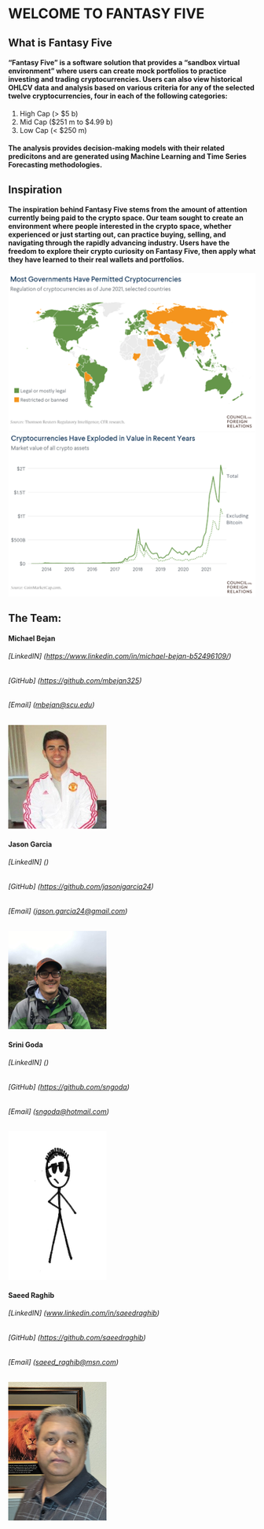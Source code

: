 # WELCOME TO FANTASY FIVE

## What is Fantasy Five

#### “Fantasy Five” is a software solution that provides a “sandbox virtual environment” where users can create mock portfolios to practice investing and trading cryptocurrencies. Users can also view historical OHLCV data and analysis based on various criteria for any of the selected twelve cryptocurrencies, four in each of the following categories:

 1. High Cap (&gt; $\$$5 b)<br>
 2. Mid Cap ($\$$251 m to $\$$4.99 b)<br>
 3. Low Cap (&lt; $\$$250 m)<br>

#### The analysis provides decision-making models with their related predicitons and are generated using Machine Learning and Time Series Forecasting methodologies. 

## Inspiration
#### The inspiration behind Fantasy Five stems from the amount of attention currently being paid to the crypto space. Our team sought to create an environment where people interested in the crypto space, whether experienced or just starting out, can practice buying, selling, and navigating through the rapidly advancing industry. Users have the freedom to explore their crypto curiosity on Fantasy Five, then apply what they have learned to their real wallets and portfolios. 

<img src="static/img/crypto_happy_map.png" width="600" />

<img src="static/img/crypto_value_chart.png" width="600" />

## The Team:

#### Michael Bejan 
###### [LinkedIN] (https://www.linkedin.com/in/michael-bejan-b52496109/)
###### [GitHub] (https://github.com/mbejan325)
###### [Email] (mbejan@scu.edu)

<img src="static/img/michael.jpg" width="200" />


#### Jason Garcia 
###### [LinkedIN] ()
###### [GitHub] (https://github.com/jasonjgarcia24)
###### [Email] (jason.garcia24@gmail.com)

<img src="static/img/jason.jpg" width="200" />

#### Srini Goda
###### [LinkedIN] ()
###### [GitHub] (https://github.com/sngoda)
###### [Email] (sngoda@hotmail.com)

<img src="static/img/srini.jpg" width="200" />

#### Saeed Raghib
###### [LinkedIN] (www.linkedin.com/in/saeedraghib)
###### [GitHub] (https://github.com/saeedraghib)
###### [Email] (saeed_raghib@msn.com)

<img src="static/img/saeed.jpg" width="200" />
